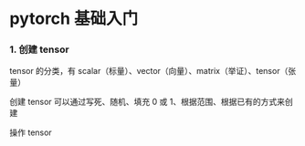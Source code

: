 # pytorch 基础入门

### 1. 创建 tensor

tensor 的分类，有 scalar（标量）、vector（向量）、matrix（举证）、tensor（张量）

创建 tensor 可以通过写死、随机、填充 0 或 1、根据范围、根据已有的方式来创建

操作 tensor
